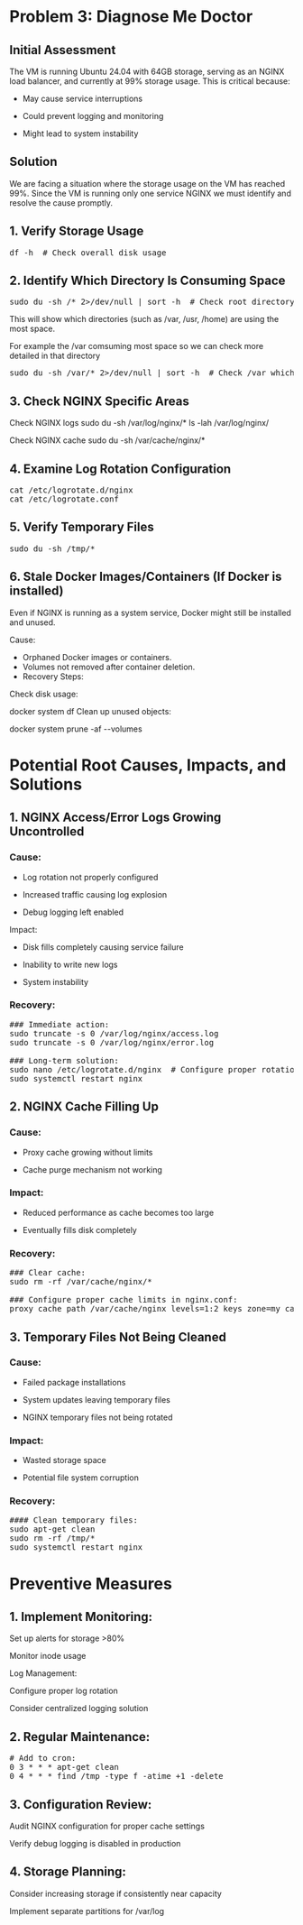 

# Problem 3: Diagnose Me Doctor
## Initial Assessment
The VM is running Ubuntu 24.04 with 64GB storage, serving as an NGINX load balancer, and currently at 99% storage usage. This is critical because:

- May cause service interruptions

- Could prevent logging and monitoring

- Might lead to system instability

## Solution 
We are facing a situation where the storage usage on the VM has reached 99%. Since the VM is running only one service NGINX we must identify and resolve the cause promptly.
## 1. Verify Storage Usage 
<pre>
df -h  # Check overall disk usage
</pre>
## 2. Identify Which Directory Is Consuming Space
<pre>
sudo du -sh /* 2>/dev/null | sort -h  # Check root directory
</pre>
This will show which directories (such as /var, /usr, /home) are using the most space.  

For example the /var comsuming most space so we can check more detailed in that directory
<pre>
sudo du -sh /var/* 2>/dev/null | sort -h  # Check /var which often contains logs
</pre>


## 3. Check NGINX Specific Areas
Check NGINX logs
sudo du -sh /var/log/nginx/*
ls -lah /var/log/nginx/

Check NGINX cache
sudo du -sh /var/cache/nginx/*
## 4. Examine Log Rotation Configuration
<pre>
cat /etc/logrotate.d/nginx
cat /etc/logrotate.conf
</pre>

## 5. Verify Temporary Files
<pre>
sudo du -sh /tmp/*
</pre>

## 6. Stale Docker Images/Containers (If Docker is installed)
Even if NGINX is running as a system service, Docker might still be installed and unused.

Cause: 
- Orphaned Docker images or containers.
- Volumes not removed after container deletion.
- Recovery Steps:

Check disk usage:

docker system df
Clean up unused objects:

docker system prune -af --volumes

# Potential Root Causes, Impacts, and Solutions
## 1. NGINX Access/Error Logs Growing Uncontrolled
### Cause:

- Log rotation not properly configured

- Increased traffic causing log explosion

- Debug logging left enabled

Impact:

- Disk fills completely causing service failure

- Inability to write new logs

- System instability

### Recovery:

<pre>
### Immediate action:
sudo truncate -s 0 /var/log/nginx/access.log
sudo truncate -s 0 /var/log/nginx/error.log

### Long-term solution:
sudo nano /etc/logrotate.d/nginx  # Configure proper rotation
sudo systemctl restart nginx
</pre>

## 2. NGINX Cache Filling Up
### Cause:

- Proxy cache growing without limits

- Cache purge mechanism not working

### Impact:

- Reduced performance as cache becomes too large

- Eventually fills disk completely

### Recovery:

<pre>
### Clear cache:
sudo rm -rf /var/cache/nginx/*

### Configure proper cache limits in nginx.conf:
proxy_cache_path /var/cache/nginx levels=1:2 keys_zone=my_cache:10m max_size=1g inactive=60m use_temp_path=off;
</pre>


## 3. Temporary Files Not Being Cleaned
### Cause:

- Failed package installations

- System updates leaving temporary files

- NGINX temporary files not being rotated

### Impact:

- Wasted storage space

- Potential file system corruption

### Recovery:

<pre>
#### Clean temporary files:
sudo apt-get clean
sudo rm -rf /tmp/*
sudo systemctl restart nginx
</pre>

# Preventive Measures
## 1. Implement Monitoring:

Set up alerts for storage >80%

Monitor inode usage

Log Management:

Configure proper log rotation

Consider centralized logging solution

## 2. Regular Maintenance:

<pre>
# Add to cron:
0 3 * * * apt-get clean
0 4 * * * find /tmp -type f -atime +1 -delete
</pre>

## 3. Configuration Review:

Audit NGINX configuration for proper cache settings

Verify debug logging is disabled in production

## 4. Storage Planning:

Consider increasing storage if consistently near capacity

Implement separate partitions for /var/log


